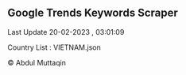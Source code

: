 

## Google Trends Keywords Scraper 
 
Last Update 20-02-2023 , 03:01:09

Country List :
VIETNAM.json



© Abdul Muttaqin 
